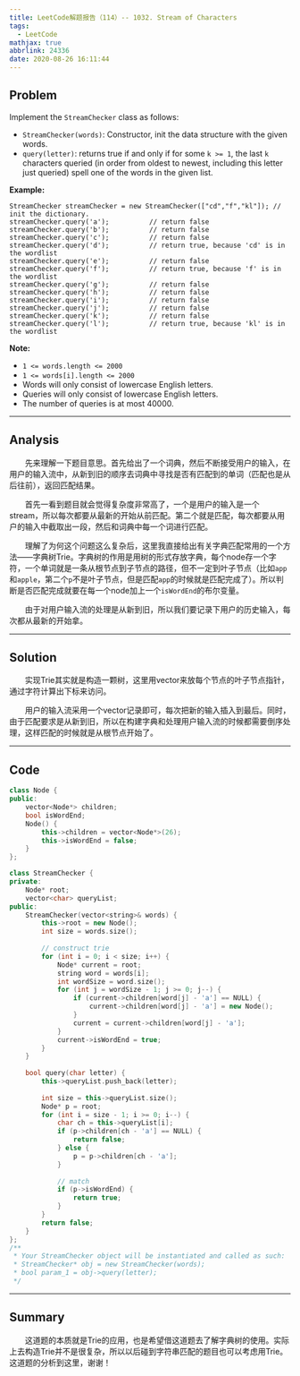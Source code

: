 ```yaml
---
title: LeetCode解题报告（114）-- 1032. Stream of Characters
tags:
  - LeetCode
mathjax: true
abbrlink: 24336
date: 2020-08-26 16:11:44
---
```


## Problem

Implement the `StreamChecker` class as follows:

- `StreamChecker(words)`: Constructor, init the data structure with the given words.
- `query(letter)`: returns true if and only if for some `k >= 1`, the last `k` characters queried (in order from oldest to newest, including this letter just queried) spell one of the words in the given list.

<!-- more -->

**Example:**

```
StreamChecker streamChecker = new StreamChecker(["cd","f","kl"]); // init the dictionary.
streamChecker.query('a');          // return false
streamChecker.query('b');          // return false
streamChecker.query('c');          // return false
streamChecker.query('d');          // return true, because 'cd' is in the wordlist
streamChecker.query('e');          // return false
streamChecker.query('f');          // return true, because 'f' is in the wordlist
streamChecker.query('g');          // return false
streamChecker.query('h');          // return false
streamChecker.query('i');          // return false
streamChecker.query('j');          // return false
streamChecker.query('k');          // return false
streamChecker.query('l');          // return true, because 'kl' is in the wordlist
```

**Note:**

- `1 <= words.length <= 2000`
- `1 <= words[i].length <= 2000`
- Words will only consist of lowercase English letters.
- Queries will only consist of lowercase English letters.
- The number of queries is at most 40000.

------

## Analysis

&emsp;&emsp;先来理解一下题目意思。首先给出了一个词典，然后不断接受用户的输入，在用户的输入流中，从新到旧的顺序去词典中寻找是否有匹配到的单词（匹配也是从后往前），返回匹配结果。

&emsp;&emsp;首先一看到题目就会觉得复杂度非常高了，一个是用户的输入是一个stream，所以每次都要从最新的开始从前匹配。第二个就是匹配，每次都要从用户的输入中截取出一段，然后和词典中每一个词进行匹配。

&emsp;&emsp;理解了为何这个问题这么复杂后，这里我直接给出有关字典匹配常用的一个方法——字典树Trie。字典树的作用是用树的形式存放字典，每个node存一个字符，一个单词就是一条从根节点到子节点的路径，但不一定到叶子节点（比如`app`和`apple`，第二个`p`不是叶子节点，但是匹配`app`的时候就是匹配完成了）。所以判断是否匹配完成就要在每一个node加上一个`isWordEnd`的布尔变量。

&emsp;&emsp;由于对用户输入流的处理是从新到旧，所以我们要记录下用户的历史输入，每次都从最新的开始拿。

------

## Solution

&emsp;&emsp;实现Trie其实就是构造一颗树，这里用vector来放每个节点的叶子节点指针，通过字符计算出下标来访问。

&emsp;&emsp;用户的输入流采用一个vector记录即可，每次把新的输入插入到最后。同时，由于匹配要求是从新到旧，所以在构建字典和处理用户输入流的时候都需要倒序处理，这样匹配的时候就是从根节点开始了。

------

## Code

```c++
class Node {
public:
    vector<Node*> children;
    bool isWordEnd;
    Node() {
        this->children = vector<Node*>(26);
        this->isWordEnd = false;
    }
};

class StreamChecker {
private:
    Node* root;
    vector<char> queryList;
public:
    StreamChecker(vector<string>& words) {
        this->root = new Node();
        int size = words.size();
        
        // construct trie
        for (int i = 0; i < size; i++) {
            Node* current = root;
            string word = words[i];
            int wordSize = word.size();
            for (int j = wordSize - 1; j >= 0; j--) {
                if (current->children[word[j] - 'a'] == NULL) {
                    current->children[word[j] - 'a'] = new Node();
                }
                current = current->children[word[j] - 'a'];
            }
            current->isWordEnd = true;
        }
    }
    
    bool query(char letter) {
        this->queryList.push_back(letter);
        
        int size = this->queryList.size();
        Node* p = root;
        for (int i = size - 1; i >= 0; i--) {
            char ch = this->queryList[i];
            if (p->children[ch - 'a'] == NULL) {
                return false;
            } else {
                p = p->children[ch - 'a'];
            }
            
            // match
            if (p->isWordEnd) {
                return true;
            }
        }
        return false;
    }
};
/**
 * Your StreamChecker object will be instantiated and called as such:
 * StreamChecker* obj = new StreamChecker(words);
 * bool param_1 = obj->query(letter);
 */

```

------

## Summary

&emsp;&emsp;这道题的本质就是Trie的应用，也是希望借这道题去了解字典树的使用。实际上去构造Trie并不是很复杂，所以以后碰到字符串匹配的题目也可以考虑用Trie。这道题的分析到这里，谢谢！

